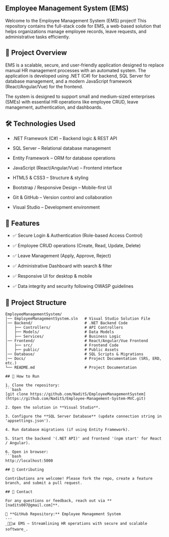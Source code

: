 ## Employee Management System (EMS)

Welcome to the Employee Management System (EMS) project! This repository contains the full-stack code for EMS, a web-based solution that helps organizations manage employee records, leave requests, and administrative tasks efficiently.

## 🚀 Project Overview

EMS is a scalable, secure, and user-friendly application designed to replace manual HR management processes with an automated system. The application is developed using .NET (C#) for backend, SQL Server for database management, and a modern JavaScript framework (React/Angular/Vue) for the frontend.

The system is designed to support small and medium-sized enterprises (SMEs) with essential HR operations like employee CRUD, leave management, authentication, and dashboards.

## 🛠 Technologies Used

- .NET Framework (C#) – Backend logic & REST API

- SQL Server – Relational database management

- Entity Framework – ORM for database operations

- JavaScript (React/Angular/Vue) – Frontend interface

- HTML5 & CSS3 – Structure & styling

- Bootstrap / Responsive Design – Mobile-first UI

- Git & GitHub – Version control and collaboration

- Visual Studio – Development environment

## 📌 Features

- ✅ Secure Login & Authentication (Role-based Access Control)

- ✅ Employee CRUD operations (Create, Read, Update, Delete)

- ✅ Leave Management (Apply, Approve, Reject)

- ✅ Administrative Dashboard with search & filter

- ✅ Responsive UI for desktop & mobile

- ✅ Data integrity and security following OWASP guidelines

## 📂 Project Structure
```
EmployeeManagementSystem/
│── EmployeeManagementSystem.sln   # Visual Studio Solution File
│── Backend/                       # .NET Backend Code
│   ├── Controllers/               # API Controllers
│   ├── Models/                    # Data Models
│   ├── Services/                  # Business Logic
│── Frontend/                      # React/Angular/Vue Frontend
│   ├── src/                       # Frontend Code
│   ├── public/                    # Public Assets
│── Database/                      # SQL Scripts & Migrations
│── Docs/                          # Project Documentation (SRS, ERD, etc.)
└── README.md                      # Project Documentation

## 📖 How to Run

1. Clone the repository:
```bash
[git clone https://github.com/NaditS/EmployeeManagementSystem](https://github.com/NaditS/Employee-Management-System-MVC.git)

2. Open the solution in **Visual Studio**.

3. Configure the **SQL Server Database** (update connection string in 'appsettings.json').

4. Run database migrations (if using Entity Framework).

5. Start the backend '(.NET API)' and frontend '(npm start' for React / Angular).

6. Open in browser:
```bash
http://localhost:5000  

## 🤝 Contributing

Contributions are welcome! Please fork the repo, create a feature branch, and submit a pull request.

## 📩 Contact

For any questions or feedback, reach out via **[nadits007@gmail.com]**.

🔗 **GitHub Repository:** Employee Management System
---
_👨‍💻📊 EMS – Streamlining HR operations with secure and scalable software_.
